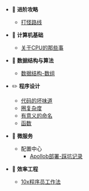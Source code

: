 - :bowling: **进阶攻略**
    - [打怪路线](进阶路线/打怪路线.md)

- :art: **计算机基础**
    - [关于CPU的那些事](计算机基础/关于CPU的那些事.md)

- :dart: **数据结构与算法**
    - [数据结构-数组](数据结构与算法/数据结构-数组.md)

- :pencil2: **程序设计**
    - [代码的坏味道](程序设计/代码的坏味道.md)
    - [圈复杂度](程序设计/圈复杂度.md)
    - [有意义的命名](程序设计/有意义的命名.md)
    - [函数](程序设计/函数.md)

- :palm_tree: **微服务**
    - 配置中心
        - [Apollob部署-踩坑记录](微服务/配置中心/apollo-踩坑记录.md)

- :muscle: **效率工程**
    - [10x程序员工作法](效率工程/10x程序员工作法.md)